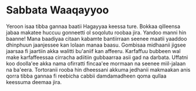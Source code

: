 # Sabbata Waaqayyoo
Yeroon isaa tibba gannaa baatii Hagayyaa keessa ture. Bokkaa qilleensa jabaa makatee huccuu gonneetti ol soqolutu roobaa jira. Yandoo manni hin baanne! Mana baadiyaa citaan kabamte bantiirraan seenee maatii yaaddoo dhinphuun jaanjessee kan lolaan manaa baasu. Gombisaa midhaanii jigsee jaarsaa fi jaartiin akka walitti bu'aniif kan affeeru. Karfaffuu bubbeen wal make karfaffeessaa cirracha adiitiin gubbaarraa asii gad na darbata. Uffatni koo doolla'ee akka nama ofirratti fincaa'ee mormaan na seenee miil-jalaan na ba'eera. Tortoranii rooba hin dheessani akkuma jedhanii makmaakan anis qorra tibba gannaa fi reebicha cabbii damdamadheen qoma qullaa keessuma deemaa jira.
